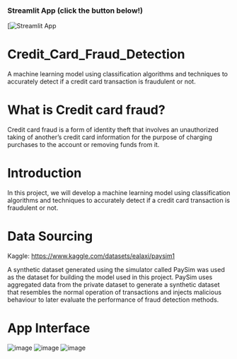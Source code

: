 ### Streamlit App (click the button below!)

[![Streamlit App](https://fraud-detection.streamlit.app/)

# Credit_Card_Fraud_Detection

A machine learning model using classification algorithms and techniques to accurately detect if a credit card transaction is fraudulent or not. 

# What is Credit card fraud?

Credit card fraud is a form of identity theft that involves an unauthorized taking of another’s credit card information for the purpose of charging purchases to the account or removing funds from it.

# Introduction

In this project, we will develop a machine learning model using classification algorithms and techniques to accurately detect if a credit card transaction is fraudulent or not. 

# Data Sourcing
 
 Kaggle: https://www.kaggle.com/datasets/ealaxi/paysim1
 
A synthetic dataset generated using the simulator called PaySim was used as the dataset for building the model used in this project. PaySim uses aggregated data from the private dataset to generate a synthetic dataset that resembles the normal operation of transactions and injects malicious behaviour to later evaluate the performance of fraud detection methods.

# App Interface

![image](https://user-images.githubusercontent.com/66699813/202878168-fbc7d3c8-e342-4bfb-af43-133da36262fa.png)
![image](https://user-images.githubusercontent.com/66699813/202878175-bbc98071-2e8f-4319-a257-6304391ee431.png)
![image](https://user-images.githubusercontent.com/66699813/202878191-8e567746-852f-4027-9b6a-e6ffbd2f45d9.png)
